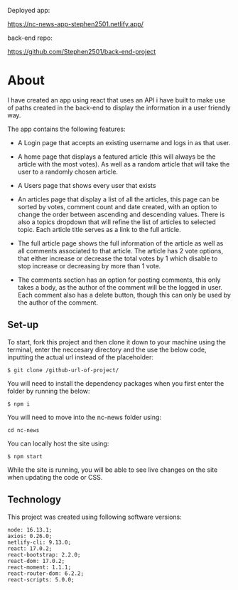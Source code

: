 Deployed app:

https://nc-news-app-stephen2501.netlify.app/

back-end repo:

https://github.com/Stephen2501/back-end-project

# About

I have created an app using react that uses an API i have built to make use of paths created in the back-end to display the information in a user friendly way.

The app contains the following features:

- A Login page that accepts an existing username and logs in as that user.

- A home page that displays a featured article (this will always be the article with the most votes). As well as a random article that will take the user to a randomly chosen article.

- A Users page that shows every user that exists

- An articles page that display a list of all the articles, this page can be sorted by votes, comment count and date created, with an option to change the order between ascending and descending values. There is also a topics dropdown that will refine the list of articles to selected topic. Each article title serves as a link to the full article.

- The full article page shows the full information of the article as well as all comments associated to that article. The article has 2 vote options, that either increase or decrease the total votes by 1 which disable to stop increase or decreasing by more than 1 vote.

- The comments section has an option for posting comments, this only takes a body, as the author of the comment will be the logged in user. Each comment also has a delete button, though this can only be used by the author of the comment.

## Set-up

To start, fork this project and then clone it down to your machine using the terminal, enter the neccesary directory and the use the below code, inputting the actual url instead of the placeholder:

```
$ git clone /github-url-of-project/
```

You will need to install the dependency packages when you first enter the folder by running the below:

```
$ npm i
```

You will need to move into the nc-news folder using:

```
cd nc-news
```

You can locally host the site using:

```
$ npm start
```

While the site is running, you will be able to see live changes on the site when updating the code or CSS.

## Technology

This project was created using following software versions:

```
node: 16.13.1;
axios: 0.26.0;
netlify-cli: 9.13.0;
react: 17.0.2;
react-bootstrap: 2.2.0;
react-dom: 17.0.2;
react-moment: 1.1.1;
react-router-dom: 6.2.2;
react-scripts: 5.0.0;
```